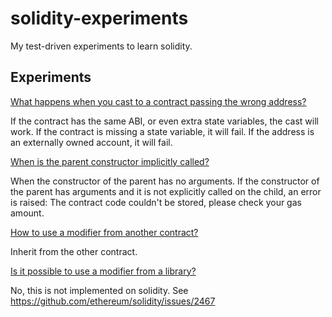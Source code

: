 # solidity-experiments

My test-driven experiments to learn solidity.

## Experiments

[What happens when you cast to a contract passing the wrong address?](contracts/WrongCast)

If the contract has the same ABI, or even extra state variables, the cast will work.
If the contract is missing a state variable, it will fail.
If the address is an externally owned account, it will fail.

[When is the parent constructor implicitly called?](contracts/ImplicitSuperConstructorCall)

When the constructor of the parent has no arguments.
If the constructor of the parent has arguments and it is not explicitly called on the child, an error is raised:
The contract code couldn't be stored, please check your gas amount.

[How to use a modifier from another contract?](contracts/ContractWithInheritedModifier)

Inherit from the other contract.

[Is it possible to use a modifier from a library?](contracts/LibraryWithModifier)

No, this is not implemented on solidity.
See https://github.com/ethereum/solidity/issues/2467
